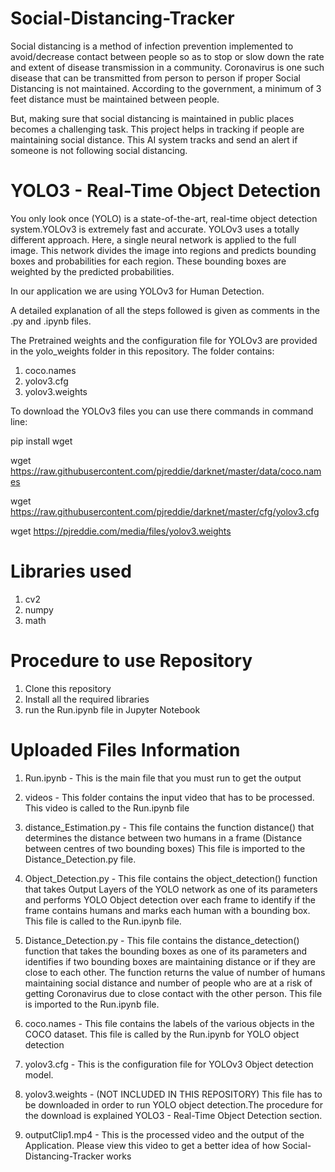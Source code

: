 # Social-Distancing-Tracker

Social distancing is a method of infection prevention implemented to avoid/decrease contact between people so as to stop or slow down 
the rate and extent of disease transmission in a community. Coronavirus is one such disease that can be transmitted from person to person 
if proper Social Distancing is not maintained. According to the government, a minimum of 3 feet distance must be maintained between people.

But, making sure that social distancing is maintained in public places becomes a challenging task. This project helps in tracking if people are maintaining social distance. This AI system tracks and send an alert if someone is not following social distancing.

# YOLO3 - Real-Time Object Detection

You only look once (YOLO) is a state-of-the-art, real-time object detection system.YOLOv3 is extremely fast and accurate. 
YOLOv3 uses a totally different approach. Here, a single neural network is applied to the full image. This network divides the image into regions and predicts bounding boxes and probabilities for each region. These bounding boxes are weighted by the predicted probabilities.

In our application we are using YOLOv3 for Human Detection.

A detailed explanation of all the steps followed is given as comments in the .py and .ipynb files.

The Pretrained weights and the configuration file for YOLOv3 are provided in the yolo_weights folder in this repository. The folder contains:
1) coco.names 
2) yolov3.cfg
3) yolov3.weights

To download the YOLOv3 files you can use there commands in command line:

pip install wget

wget https://raw.githubusercontent.com/pjreddie/darknet/master/data/coco.names

wget https://raw.githubusercontent.com/pjreddie/darknet/master/cfg/yolov3.cfg

wget https://pjreddie.com/media/files/yolov3.weights

# Libraries used

1) cv2
2) numpy
3) math

# Procedure to use Repository
1) Clone this repository
2) Install all the required libraries
3) run the Run.ipynb file in Jupyter Notebook

# Uploaded Files Information
1) Run.ipynb - This is the main file that you must run to get the output

2) videos - This folder contains the input video that has to be processed. This video is called to the Run.ipynb file

3) distance_Estimation.py - This file contains the function distance() that determines the distance between two humans in a frame                                   (Distance between centres of two bounding boxes) This file is imported to the Distance_Detection.py file.

4) Object_Detection.py - This file contains the object_detection() function that takes Output Layers of the YOLO network as one of its                            parameters and performs YOLO Object detection over each frame to identify if the frame contains humans and                              marks each human with a bounding box. This file is called to the Run.ipynb file. 
5) Distance_Detection.py - This file contains the distance_detection() function that takes the bounding boxes as one of its parameters                              and identifies if two bounding boxes are maintaining distance or if they are close to each other. The                                    function returns the value of number of humans maintaining social distance and number of people who are at a                            risk of getting Coronavirus due to close contact with the other person. This file is imported to the                                    Run.ipynb file.

6) coco.names - This file contains the labels of the various objects in the COCO dataset. This file is called by the Run.ipynb for YOLO                 object detection

7) yolov3.cfg - This is the configuration file for YOLOv3 Object detection model.

8) yolov3.weights - (NOT INCLUDED IN THIS REPOSITORY) This file has to be downloaded in order to run YOLO object detection.The procedure                     for the download is explained YOLO3 - Real-Time Object Detection section.

9) outputClip1.mp4 - This is the processed video and the output of the Application. Please view this video to get a better idea of how                        Social-Distancing-Tracker works



